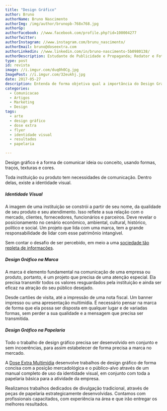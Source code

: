 ```yaml
---
title: "Design Gráfico"
author: Bruno
authorName: Bruno Nascimento
authorImg: /img/author/brunopb-768x768.jpg
authorGp:
authorFacebook: //www.facebook.com/profile.php?id=100004277
authorTwitter:
authorInstagram: //www.instagram.com/brunu_nascimento/
authorEmail: bruno@doseextra.com
authorLinkedin: //www.linkedin.com/in/bruno-nascimento-5b0980138/
authorDescription: Estudante de Publicidade e Propaganda; Redator e Fotógrafo em Dose Extra Multimídia; Escritor, Podcaster e Gladiador Dourado em Dose Extra Blog.
type: post
id: revista
image: //i.imgur.com/duq0h0Cg.jpg
ImagePost: //i.imgur.com/32eukhj.jpg
date: 2017-05-27
description: Entenda de forma objetiva qual a importância do Design Gráfico para o mercado. Entenda os cuidados necessários com a identidade visual, marca e papelaria.
categories:
  - Comunicacao
  - Artigos
  - Marketing
  - Design
tags:
  - arte
  - design gráfico
  - dose extra
  - flyer
  - identidade visual
  - resultados
  - papelaria

---
```


<p>Design gráfico é a forma de comunicar ideia ou conceito, usando formas, traços, texturas e cores.</p>

Toda instituição ou produto tem necessidades de comunicação. Dentro delas, existe a identidade visual.

<h5><strong><b>Identidade Visual</b></strong></h5>
A imagem de uma instituição se constrói a partir de seu nome, da qualidade de seu produto e seu atendimento. Isso reflete a sua relação com o mercado, clientes, fornecedores, funcionários e parceiros. Deve revelar o posicionamento no cenário econômico, ambiental, cultural, histórico, político e social. Um projeto que lida com uma marca, tem a grande responsabilidade de lidar com esse patrimônio intangível.

Sem contar o desafio de ser percebido, em meio a uma <a href="https://blog.doseextra.com/revista/voce-esta-se-comunicando/">sociedade tão repleta de informações</a>.

<h5><strong><b>Design Gráfico na Marca</b></strong></h5>
A marca é elemento fundamental na comunicação de uma empresa ou produto, portanto, é um projeto que precisa de uma atenção especial. Ela precisa transmitir todos os valores resguardados pela instituição e ainda ser eficaz na atração do seu público desejado.

Desde cartões de visita, até a impressão de uma nota fiscal. Um banner impresso ou uma apresentação multimídia. É necessário pensar na marca de forma que ela possa ser disposta em qualquer lugar e de variadas formas, sem perder a sua qualidade e a mensagem que precisa ser transmitida.

<h5><strong><b>Design Gráfico na Papelaria</b></strong></h5>
Todo o trabalho de design gráfico precisa ser desenvolvido em conjunto e sem incoerências, para assim estabelecer de forma precisa a marca no mercado.

A <a href="https://doseextra.com/">Dose Extra Multimídia</a> desenvolve trabalhos de design gráfico de forma concisa com a posição mercadológica e o público-alvo através de um manual completo de uso da identidade visual, em conjunto com toda a papelaria básica para a atividade da empresa.

Realizamos trabalhos dedicados de divulgação tradicional, através de peças de papelaria estrategicamente desenvolvidas. Contamos com profissionais capacitados, com experiência na área e que irão entregar os melhores resultados.

